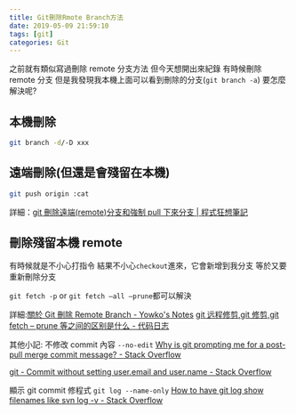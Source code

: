 ```yaml
---
title: Git刪除Rmote Branch方法
date: 2019-05-09 21:59:10
tags: [git]
categories: Git
---
```


之前就有類似寫過刪除 remote 分支方法
但今天想開出來紀錄
有時候刪除 remote 分支
但是我發現我本機上面可以看到刪除的分支(`git branch -a`)
要怎麼解決呢?

<!--more-->

## 本機刪除

```bash
git branch -d/-D xxx
```

## 遠端刪除(但還是會殘留在本機)

```bash
git push origin :cat
```

詳細：[git 刪除遠端(remote)分支和強制 pull 下來分支 | 程式狂想筆記](https://malagege.github.io/blog/2018/11/26/git%E5%88%AA%E9%99%A4%E9%81%A0%E7%AB%AF-remote-%E5%88%86%E6%94%AF/)

## 刪除殘留本機 remote

有時候就是不小心打指令
結果不小心`checkout`進來，它會新增到我分支
等於又要重新刪除分支

`git fetch -p` or `git fetch –all –prune`都可以解決

詳細:[關於 Git 刪除 Remote Branch - Yowko's Notes](https://blog.yowko.com/git-delete-remote-branch/)
[git 远程修剪,git 修剪,git fetch – prune 等之间的区别是什么 - 代码日志](https://codeday.me/bug/20170526/21419.html)

其他小記:
不修改 commit 內容 `--no-edit`
[Why is git prompting me for a post-pull merge commit message? - Stack Overflow](https://stackoverflow.com/questions/11744081/why-is-git-prompting-me-for-a-post-pull-merge-commit-message)

[git - Commit without setting user.email and user.name - Stack Overflow](https://stackoverflow.com/questions/22058041/commit-without-setting-user-email-and-user-name)

顯示 git commit 修程式
`git log --name-only`
[How to have git log show filenames like svn log -v - Stack Overflow](https://stackoverflow.com/questions/1230084/how-to-have-git-log-show-filenames-like-svn-log-v)
